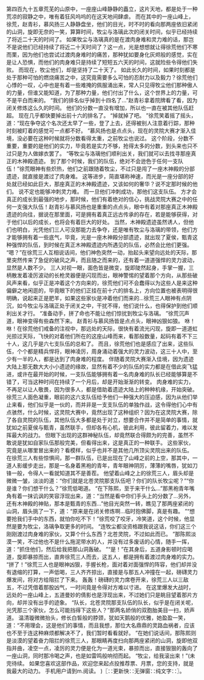 第四百九十五章荒芜的山原中，一座座山峰静静的矗立，这片天地，都是处于一种荒凉的寂静之中，唯有着狂风呜呜的在这天地间肆虐。
而在其中的一座山峰上，徐荒，赵青衫，慕风扬三人静静盘坐，他们的目光，时不时的看向那两座依旧紧闭的山洞，旋即无奈的一笑，算算时间，牧尘与洛璃此次的闭关时间，似乎已经持续了将近二十天的时间了。
如果牧尘与洛璃真的是在渡肉身难和灵力难的话，那岂不是说他们已经持续了将近二十天时间了？这一点，光是想想就让得徐荒他们不寒而栗，因为他们也尝试过渡肉身难时的痛苦，那种犹如要身化灰烬般的感觉，实在是让人恐惧，而他们的肉身难只是持续了短短五六天的时间，这就险些令得他们失败。
而现在，牧尘他们，却是坚持了二十天了。
如此长久的时间，如果时刻都是处于那种可怕的燃烧痛苦之中，这究竟需要多么可怕的忍耐力以及毅力？徐荒他们心悸的一叹，心中也是有着一些难掩的佩服涌出来，常人只见得牧尘他们那种傲人的力量，但谁又能知道，为了那种力量，他们付出了什么，这个世界上的力量，可不是平白而来的。
“我们的排名似乎掉到十四名了...”赵青衫拿着院牌看了看，因为闭关修炼这么久的时间。
他们的分数一直没有增加，所以也一直在被其他队伍赶超。
现在几乎都快要掉出前十六的排名了。
“掉就掉了吧。
”徐荒笑着摇了摇头，道：“现在争夺这个名次还太早了一些，登了上去，还得被别人注意着行踪，那种时刻被盯着的感觉可一点都不好。
”慕风扬也是点点头，现在的灵院大赛才渐入佳境，没必要在这种时候就将分数看得太重，之前牧尘也说过。
这个阶段，分数不重要，重要的是他们的实力，毕竟若是实力不够，抢得太多的分数，到头来也只不过只是为人做嫁衣罢了。
“等牧尘与洛璃他们顺利出关，我们就可以去找寻那座真正的木神殿遗迹。
到了那个时候，我们的队伍，绝对不会逊色于任何一支队伍！”徐荒眼神有些炽热，他们之前跟随着牧尘，不过只是闯了一座木神殿的分部遗迹，就直接是渡过了肉身难。
这等进步，简直堪称神速，而光是一座分部的好处就已经如此巨大，那座真正的木神殿遗迹，又该如何的奢华？说不定那时候的他们。
说不定也能够冲刺灵力难。
而一旦他们冲刺成功，那他们这支队伍。
方才会真正的成长到最强的地步，那时候，他们有着绝对的信心，挑战灵院大赛之中的任何一支强大队伍！赵青衫与慕风扬也是重重的点点头，眼中有着对那座真正木神殿遗迹的向往，据说在那里面，可是拥有着真正远古传承的存在，若是能够获得，对于他们以后的成长，也将会有着巨大的好处。
当然，木神殿遗迹虽然诱人，但他们也明白，光凭他们三人可没那能力去争夺，还是唯有牧尘与洛璃的带领，他们方才能够拥有着一些底气，毕竟，光是一座木神殿分部遗迹，就出现了夏侯，甄青这种强悍的队伍，到时候在真正木神殿遗迹内所遇见的队伍，必然会比他们更强。
“嗯？”在徐荒三人互相说话间，他们神色突然一动，抬起头来望向远处的天际，那里突然传来了急促的破风之声，而且随之而来的，还有着一道道强悍的灵力波动，显然是人数不少。
三人对视一眼，面色皆是微变，旋即陡然起身，手掌一握，三柄散发着凌厉波动的长枪灵器便是闪现而出，眼神警惕的望着那个方向，从那些破风声来看，似乎正是冲着这个方向来的，徐荒他们可不会蠢得以为这些人是来这种偏僻之地闲逛的，毕竟眼下的他们正挂在前十六的排名上，方向位置也被表明得很明确，说起来正是肥羊，如果这些家伙是冲着他们而来的...徐荒三人眼神有点阴沉，如今牧尘与洛璃正处于闭关之中，干扰不得，他们说什么，也得保护到他们顺利出关才行。
“准备动手，拼了命也不能让他们惊扰到牧尘与洛璃。
”徐荒沉声道，眼神变得有些森然下来。
赵青衫与慕风扬皆是点点头，眼神凶狠如狼。
咻！咻！在徐荒他们戒备的注视中，那远处的天际，很快有着流光闪现，旋即一道道虹光掠过天际，飞快的对着他们所在的这座山峰而来，看那般数量，起码有着不下三十人，这几乎是六七支队伍的总和了。
而且，徐荒他们也是感应了出来，这些队伍，个个都是精兵悍将，眼神凌厉，周身涌动着强大的灵力波动，这三十人中，至少有一半的人，都是达到了肉身难的程度。
伴随着灵院大赛渐入佳境，因为遗迹大陆上那无数大大小小遗迹的缘故，显然有着不少的队伍的实力都是在借此突飞猛进，或许在最开始的时候，一支队伍能够拥有着一名肉身难的队长已经能够算是不错了，可当这种时间在持续了一个月后，却是开始渐渐的转变。
肉身难的实力，不再足以让人敬畏，因为很多人，都是借助着遗迹大陆上的种种机缘，开始突破。
徐荒三人面色凝重，眼前的这六支队伍给予他们一种强大的压迫感，因为从他们举止来看，他们似乎是一伙的，而并非是一支支队伍的单独作战，这令得他们心中有点骇然，什么时候，这灵院大赛中，竟然出现了这种组织？因为在这灵院大赛，除了各自灵院的队伍，其他队伍大多都是处于对立，想要合作并不是简单的事情，就犹如之前夏侯与甄青，虽然联手，但却各有心机，彼此利用，彼此留着力，难以发挥最大的战力。
但眼下出现的这群神秘队伍，却竟然联合得颇为的完善，虽然不敢说是犹如自家队伍那般完美，但看得出来，这是真正的一种联手。
这些家伙，究竟是从哪里冒出来的？看模样，似乎也并不是其他几所顶尖灵院出来的队伍。
在徐荒三人有些惊惧间，那一群队伍，已是出现在了山峰之前的上空，那其中，一道人影缓步走出，那是一名身着黑袍的青年，青年眼神阴厉，薄薄的嘴唇，犹如刀锋一般，令得人一看就知道其不是善茬。
他望着山峰之上的徐荒三人，眉头却是微微一皱，淡淡的道：“你们就是北苍灵院那支队伍吧？你们的队长牧尘呢？”“你是谁？你们想干什么？”徐荒低喝道。
“在下陈熙，至于来干什么...”那黑袍青年嘴角有着一抹讥讽的笑容浮现出来，道：“当然是看中你们手头上的分数了...另外，还有木神殿的神贴，那本是甄青的东西...”他目光突然一转，瞧见了那两座紧闭的山洞，眉头挑了一下，道：“原来是在闭关修炼啊...临时抱佛脚，真是有趣。
”“想要抢我们手中的东西，就怕你吃不下！”徐荒咬了咬牙，冷笑道，这个时候，他显然是要为牧尘，洛璃争取更多的时间。
“连牧尘都没资格跟我说这话，你们这三个刚刚渡过肉身难的家伙，又算个什么东西？北苍灵院，不过如此而已。
”那陈熙淡漠一笑，不过他也不是什么拖泥带水的人，并没有过多废话的心情，随手一挥，道：“抓住他们，然后给我把那山洞轰破。
”“是！”在其身后，五道身影顿时应喝道，旋即暴掠而出，直奔徐荒三人而去，这五人，都是拥有着渡过肉身难的实力。
“拼了！”徐荒三人也是眼神凶狠，手握长枪，面对着对面强悍的阵容，他们却并没有退缩的打算，一声低喝，三人齐齐掠出，直接是与那五人冲撞在一起，磅礴灵力爆发间，将对方给阻拦了下来。
轰轰！磅礴的灵力席卷开来，徐荒三人以三敌五，不过凭借着那股凶气，一时间竟是令得对方难以寸进。
在这里爆发大战时，远处的一座山峰上，五道曼妙的倩影也是浮现出来，不过她们只是眺目望着那片方向，却并没有出手的迹象。
“队长，北苍灵院那支队伍的队长，似乎是在闭关呢，光凭那三个家伙，怎么可能挡得下这些人？”那两名娇俏的双胞胎美目一扫，娇声道。
温清璇微微抬头，修长白皙般的脖颈，犹如天鹅般的优雅，她盈盈一笑，道：“不用理会，这是他们的事情，而且我想，那位大名鼎鼎的灵路血祸者，应该也不至于连这种麻烦都解决不了，我们暂时看看就好。
”在她们说话间，那陈熙则是淡漠的望着奋力阻拦的徐荒三人，那眼睛再度扫向那两座紧闭的山洞，旋即他双指并曲，凌空一点，凌厉的灵力便是化为一道光束，暴掠而出，直接狠狠的轰向了一座山洞，同时那冷喝之声，也是如雷鸣般响彻而起。
“牧尘，给我滚出来！”(未完待续。
如果您喜欢这部作品，欢迎您来起点投推荐票、月票，您的支持，就是我最大的动力。
手机用户请到m.阅读。
)〖∷更新快∷无弹窗∷纯文字∷〗。
